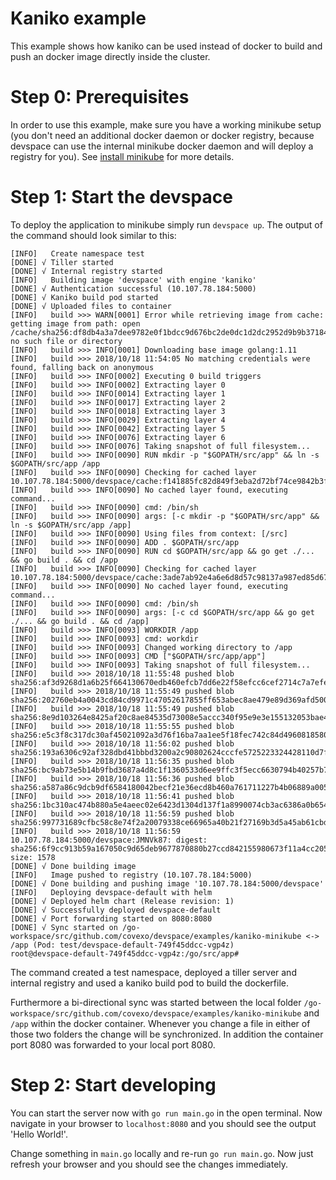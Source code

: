 # Kaniko example

This example shows how kaniko can be used instead of docker to build and push an docker image directly inside the cluster.   

# Step 0: Prerequisites

In order to use this example, make sure you have a working minikube setup (you don't need an additional docker daemon or docker registry, because devspace can use the internal minikube docker daemon and will deploy a registry for you). See [install minikube](https://kubernetes.io/docs/tasks/tools/install-minikube/) for more details.

# Step 1: Start the devspace

To deploy the application to minikube simply run `devspace up`. The output of the command should look similar to this: 

```
[INFO]   Create namespace test
[DONE] √ Tiller started
[DONE] √ Internal registry started
[INFO]   Building image 'devspace' with engine 'kaniko'
[DONE] √ Authentication successful (10.107.78.184:5000)
[DONE] √ Kaniko build pod started
[DONE] √ Uploaded files to container
[INFO]   build >>> WARN[0001] Error while retrieving image from cache: getting image from path: open /cache/sha256:df8db4a3a7dee9782e0f1bdcc9d676bc2de0dc1d2dc2952d9b9b3718445b1455: no such file or directory
[INFO]   build >>> INFO[0001] Downloading base image golang:1.11
[INFO]   build >>> 2018/10/18 11:54:05 No matching credentials were found, falling back on anonymous
[INFO]   build >>> INFO[0002] Executing 0 build triggers
[INFO]   build >>> INFO[0002] Extracting layer 0
[INFO]   build >>> INFO[0014] Extracting layer 1
[INFO]   build >>> INFO[0017] Extracting layer 2
[INFO]   build >>> INFO[0018] Extracting layer 3
[INFO]   build >>> INFO[0029] Extracting layer 4
[INFO]   build >>> INFO[0042] Extracting layer 5
[INFO]   build >>> INFO[0076] Extracting layer 6
[INFO]   build >>> INFO[0076] Taking snapshot of full filesystem...
[INFO]   build >>> INFO[0090] RUN mkdir -p "$GOPATH/src/app" && ln -s $GOPATH/src/app /app
[INFO]   build >>> INFO[0090] Checking for cached layer 10.107.78.184:5000/devspace/cache:f141885fc82d849f3eba2d72bf74ce9842b3f9874ef5b003dd9b846726ee46b4...
[INFO]   build >>> INFO[0090] No cached layer found, executing command...
[INFO]   build >>> INFO[0090] cmd: /bin/sh
[INFO]   build >>> INFO[0090] args: [-c mkdir -p "$GOPATH/src/app" && ln -s $GOPATH/src/app /app]
[INFO]   build >>> INFO[0090] Using files from context: [/src]
[INFO]   build >>> INFO[0090] ADD . $GOPATH/src/app
[INFO]   build >>> INFO[0090] RUN cd $GOPATH/src/app && go get ./... && go build . && cd /app
[INFO]   build >>> INFO[0090] Checking for cached layer 10.107.78.184:5000/devspace/cache:3ade7ab92e4a6e6d8d57c98137a987ed85d67ba1446c2d92be842d14dd44ea67...
[INFO]   build >>> INFO[0090] No cached layer found, executing command...
[INFO]   build >>> INFO[0090] cmd: /bin/sh
[INFO]   build >>> INFO[0090] args: [-c cd $GOPATH/src/app && go get ./... && go build . && cd /app]
[INFO]   build >>> INFO[0093] WORKDIR /app
[INFO]   build >>> INFO[0093] cmd: workdir
[INFO]   build >>> INFO[0093] Changed working directory to /app
[INFO]   build >>> INFO[0093] CMD ["$GOPATH/src/app/app"]
[INFO]   build >>> INFO[0093] Taking snapshot of full filesystem...
[INFO]   build >>> 2018/10/18 11:55:48 pushed blob sha256:af3d9268d1a6b25f664130670edb460efcb7dd6e22f58efcc6cef2714c7a7efe
[INFO]   build >>> 2018/10/18 11:55:49 pushed blob sha256:202760eb4a0043cd84cd9971c47052617855ff653abec8ae479e89d369afd500
[INFO]   build >>> 2018/10/18 11:55:49 pushed blob sha256:8e9d103264e8425af20c8ae84535d73008e5accc340f95e9e3e155132053bae4
[INFO]   build >>> 2018/10/18 11:55:55 pushed blob sha256:e5c3f8c317dc30af45021092a3d76f16ba7aa1ee5f18fec742c84d4960818580
[INFO]   build >>> 2018/10/18 11:56:02 pushed blob sha256:193a6306c92af328dbd41bbbd3200a2c90802624cccfe5725223324428110d7f
[INFO]   build >>> 2018/10/18 11:56:35 pushed blob sha256:bc9ab73e5b14b9fbd3687a4d8c1f1360533d6ee9ffc3f5ecc6630794b40257b7
[INFO]   build >>> 2018/10/18 11:56:36 pushed blob sha256:a587a86c9dcb9df6584180042becf21e36ecd8b460a761711227b4b06889a005
[INFO]   build >>> 2018/10/18 11:56:41 pushed blob sha256:1bc310ac474b880a5e4aeec02e6423d1304d137f1a8990074cb3ac6386a0b654
[INFO]   build >>> 2018/10/18 11:56:59 pushed blob sha256:997731689cfbc58c8e74f2a20079338ce66965a40b21f27169b3d5a45ab61cbd
[INFO]   build >>> 2018/10/18 11:56:59 10.107.78.184:5000/devspace:JMNVk87: digest: sha256:6f9cc913b59a167050c9d65deb9677870880b27ccd842155980673f11a4cc205 size: 1578
[DONE] √ Done building image
[INFO]   Image pushed to registry (10.107.78.184:5000)
[DONE] √ Done building and pushing image '10.107.78.184:5000/devspace'
[INFO]   Deploying devspace-default with helm
[DONE] √ Deployed helm chart (Release revision: 1)
[DONE] √ Successfully deployed devspace-default
[DONE] √ Port forwarding started on 8080:8080
[DONE] √ Sync started on /go-workspace/src/github.com/covexo/devspace/examples/kaniko-minikube <-> /app (Pod: test/devspace-default-749f45ddcc-vgp4z)
root@devspace-default-749f45ddcc-vgp4z:/go/src/app#
```

The command created a test namespace, deployed a tiller server and internal registry and used a kaniko build pod to build the dockerfile.  

Furthermore a bi-directional sync was started between the local folder `/go-workspace/src/github.com/covexo/devspace/examples/kaniko-minikube` and `/app` within the docker container. Whenever you change a file in either of those two folders the change will be synchronized. In addition the container port 8080 was forwarded to your local port 8080.  

# Step 2: Start developing

You can start the server now with `go run main.go` in the open terminal. Now navigate in your browser to `localhost:8080` and you should see the output 'Hello World!'.  

Change something in `main.go` locally and re-run `go run main.go`. Now just refresh your browser and you should see the changes immediately.  
